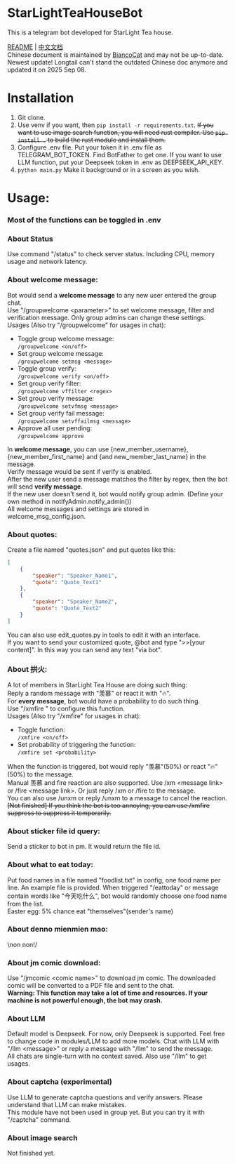# StarLightTeaHouseBot
This is a telegram bot developed for StarLight Tea house.  

[README](README.md) | [中文文档](README_zh.md)  
Chinese document is maintained by [BiancoCat](https://github.com/BiancoCat) and may not be up-to-date.  
Newest update! Longtail can't stand the outdated Chinese doc anymore and updated it on 2025 Sep 08.

# Installation  
1. Git clone.
2. Use venv if you want, then `pip install -r requirements.txt`. ~~If you want to use image search function, you will need rust compiler. Use `pip install .` to build the rust module and install them.~~
3. Configure .env file. Put your token it in .env file as TELEGRAM_BOT_TOKEN. Find BotFather to get one. If you want to use LLM function, put your Deepseek token in .env as DEEPSEEK_API_KEY.   
4. `python main.py` Make it background or in a screen as you wish.  

# Usage:  
### Most of the functions can be toggled in .env

### About Status
Use command "/status" to check server status. Including CPU, memory usage and network latency.

### About welcome message:  
Bot would send a **welcome message** to any new user entered the group chat.  
Use "/groupwelcome \<parameter\>" to set welcome message, filter and verification message. Only group admins can change these settings.  
Usages (Also try "/groupwelcome" for usages in chat):  

- Toggle group welcome message:  
  `/groupwelcome <on/off>`  
- Set group welcome message:  
  `/groupwelcome setmsg <message>`  
- Toggle group verify:  
  `/groupwelcome verify <on/off>`  
- Set group verify filter:  
  `/groupwelcome vffilter <regex>`  
- Set group verify message:  
  `/groupwelcome setvfmsg <message>`  
- Set group verify fail message:  
  `/groupwelcome setvffailmsg <message>`  
- Approve all user pending:  
  `/groupwelcome approve`  

In **welcome message**, you can use {new_member_username}, {new_member_first_name} and {and new_member_last_name} in the message.  
Verify message would be sent if verify is enabled.  
After the new user send a message matches the filter by regex, then the bot will send **verify message**.  
If the new user doesn't send it, bot would notify group admin. (Define your own method in notifyAdmin.notify_admin())  
All welcome messages and settings are stored in welcome_msg_config.json.  

### About quotes:
Create a file named "quotes.json" and put quotes like this:
```json
[
    {
        "speaker": "Speaker_Name1",
        "quote": "Quote_Text1"
    },
    {
        "speaker": "Speaker_Name2",
        "quote": "Quote_Text2"
    }
]
```
You can also use edit_quotes.py in tools to edit it with an interface.  
If you want to send your customized quote, @bot and type "\>\>\[your content\]". In this way you can send any text "via bot".

### About 拱火:  
A lot of members in StarLight Tea House are doing such thing:  
Reply a random message with "羡慕" or react it with "🔥".  
For **every message**, bot would have a probability to do such thing.  
Use "/xmfire <parameter>" to configure this function.  
Usages (Also try "/xmfire" for usages in chat):
- Toggle function:  
  `/xmfire <on/off>`  
- Set probability of triggering the function:  
  `/xmfire set <probability>`  

When the function is triggered, bot would reply "羡慕"(50%) or react "🔥"(50%) to the message.  
Manual 羡慕 and fire reaction are also supported. Use /xm \<message link\> or /fire \<message link\>. Or just reply /xm or /fire to the message.  
You can also use /unxm <message link> or reply /unxm to a message to cancel the reaction.  
~~\[Not finished\] If you think the bot is too annoying, you can use /xmfire suppress <minutes> to suppress it temporarily.~~  

### About sticker file id query:  
Send a sticker to bot in pm. It would return the file id.

### About what to eat today:
Put food names in a file named "foodlist.txt" in config, one food name per line. An example file is provided.
When triggered "/eattoday" or message contain words like "今天吃什么", bot would randomly choose one food name from the list.  
Easter egg: 5% chance eat "themselves"(sender's name)

### About denno mienmien mao:  
\\non non!/

### About jm comic download:
Use "/jmcomic \<comic name\>" to download jm comic. The downloaded comic will be converted to a PDF file and sent to the chat.  
**Warning: This function may take a lot of time and resources. If your machine is not powerful enough, the bot may crash.**  

### About LLM
Default model is Deepseek. For now, only Deepseek is supported. Feel free to change code in modules/LLM to add more models.
Chat with LLM with "/llm \<message\>" or reply a message with "/llm" to send the message.  
All chats are single-turn with no context saved.
Also use "/llm" to get usages.

### About captcha (experimental)  
Use LLM to generate captcha questions and verify answers. Please understand that LLM can make mistakes.  
This module have not been used in group yet. But you can try it with "/captcha" command.  

### About image search
Not finished yet.  
